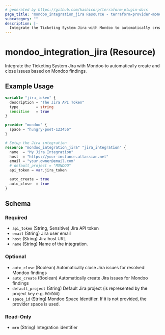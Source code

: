 ```yaml
---
# generated by https://github.com/hashicorp/terraform-plugin-docs
page_title: "mondoo_integration_jira Resource - terraform-provider-mondoo"
subcategory: ""
description: |-
  Integrate the Ticketing System Jira with Mondoo to automatically create and close issues based on Mondoo findings.
---
```


# mondoo_integration_jira (Resource)

Integrate the Ticketing System Jira with Mondoo to automatically create and close issues based on Mondoo findings.

## Example Usage

```terraform
variable "jira_token" {
  description = "The Jira API Token"
  type        = string
  sensitive   = true
}

provider "mondoo" {
  space = "hungry-poet-123456"
}

# Setup the Jira integration
resource "mondoo_integration_jira" "jira_integration" {
  name  = "My Jira Integration"
  host  = "https://your-instance.atlassian.net"
  email = "your.owner@email.com"
  # default_project = "MONDOO"
  api_token = var.jira_token

  auto_create = true
  auto_close  = true
}
```

<!-- schema generated by tfplugindocs -->
## Schema

### Required

- `api_token` (String, Sensitive) Jira API token
- `email` (String) Jira user email
- `host` (String) Jira host URL
- `name` (String) Name of the integration.

### Optional

- `auto_close` (Boolean) Automatically close Jira issues for resolved Mondoo findings
- `auto_create` (Boolean) Automatically create Jira issues for Mondoo findings
- `default_project` (String) Default Jira project (is represented by the project key e.g. `MONDOO`)
- `space_id` (String) Mondoo Space Identifier. If it is not provided, the provider space is used.

### Read-Only

- `mrn` (String) Integration identifier
